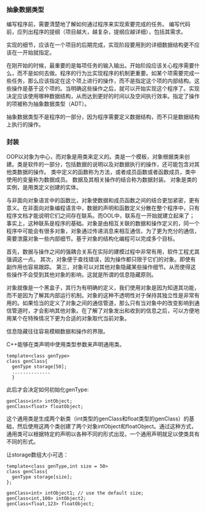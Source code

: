 ### 抽象数据类型
编写程序前，需要清楚地了解如何通过程序来实现索要完成的任务。 编写代码前，应列出程序的提纲（项目越大，越复杂，提纲应越详细），包括其需求。

实现的细节，应该在一个项目的后期完成，实现阶段要用到的详细数据结构更不应该在一开始就指定。

在刚开始的时候，最重要的是每项任务的输入输出。开始阶段应该关心程序需要什么，而不是如何去做。程序的行为比实现程序的机制更重要。如某个项需要完成一些任务，那么应该指定在这个项上进行的操作，而不是指定这个项的内部结构。这些操作是基于这个项的。当明确这些操作之后，就可以开始实现这个程序了。实现决定应该使用哪种数据结构，从而达到更好的时间以及空间执行效率。指定了操作的项被称为抽象数据类型（ADT）。

抽象数据类型不是程序的一部分，因为程序需要定义数据结构，而不只是数据结构上执行的操作。

### 封装
OOP以对象为中心，而对象是用类来定义的。类是一个模板，对象根据类来创建。类是软件的一部分，包括数据的说明以及对数据执行的操作，还可能包含对其他类数据的操作。
类中定义的函数称为方法，或者成员函数或者函数成员，类中使用的变量称为数据成员。
数据及其相关操作的结合称为数据封装。
对象是类的实例，是用类定义创建的实体。  

与非面向对象语言中的函数比，对象使数据和成员函数之间的结合更加紧密，更有意义。在非面向对象编程语言中，数据的声明和函数定义分散在整个程序中，只有程序文档才能说明它们之间存在联系。而OOL中，联系在一开始就建立起来了；事实上，这种联系是程序的基础。对象是由相互关联的数据和操作定义的，同一个程序中可能会有很多对象，对象通过传递消息来相互通信，为了更为充分的通信，需要泄露对象一些内部细节。基于对象的结构化编程可以完成多个目标。

首先，数据与操作之间的强耦合关系在实际的建模过程中非常有用，软件工程尤其强调这一点。
其次，对象便于查找错误，因为操作都只限于它们的对象。即使有副作用也容易跟踪。
第三，对象可以对其他对象隐藏某些操作细节。从而使得这些操作不会受到其他对象的影响，这就是所谓的信息隐藏原则。

对象就像是一个黑盒子，其行为有明确的定义，我们使用对象是因为知道其功能，而不是因为了解其内部运行机制。对象的这种不透明性对于保持其独立性是非常有用的。如果恰当的定义了对象之间的通信管道，那么只有当对象中的改变影响到通信管道时，才会影响其他对象。在了解了对象发出和收到的信息之后，可以方便地用某个在特殊情况下更为合适的对象取代当前对象。

信息隐藏往往容易模糊数据和操作的界限。

C++能够在类声明中使用类型参数来声明通用类。
~~~
template<class genType>
class genClass{
  genType storage[50];
  ..............
  }
  ~~~
  
  此后才会决定如何初始化genType:
  ~~~
  genClass<int> intObject;
  genClass<float> floatObject;
  ~~~
  
这个通用类是生成两个新类（int类型的genClass和float类型的genClass）的基础，然后使用这两个类创建了两个对象intObject和floatObject。通过这种方式，通用类可以根据特定的声明以各种不同的形式出现，一个通用声明就足以使类具有不同的形式。

让storage数组大小可选：
~~~
template<class genType,int size = 50>
class genClass{
  genType storage[size];
};

genClass<int> intObject1; // use the default size;
genClass<int,100> intObject2;
genClass<float,123> floatObject;
